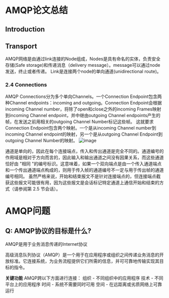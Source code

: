 # AMQP论文总结
## Introduction
## Transport
AMQP网络是由通过link连接的Node组成，Nodes是具有命名的实体，负责安全存储(Safe storage)和传递消息（delivery message）。message可以通过node发送，终止或者传递。
Link是连接两个node的单向通道(unidirectional route)。

### 2.4 Connections
AMQP Connections分为多个单向Channels。一个Connection Endpoint包含两种Channel endpoints：incoming and outgoing。Connection Endpoint会根据incoming Channel number，将除了open和close之外的incoming Frames映射到incoming Channel endpoint，并中继由outgoing Channel endpoints产生的帧，在发送之前用相关的outgoing Channel Number标记这些帧。
这就要求Connection Endpoint包含两个映射。一个是从incoming Channel number到incoming Channel endpoint的映射，另一个是从outgoing Channel Endpoint到outgoing Channel Number的映射。
![image](https://github.com/zhan81776075/The-Journey-of-a-Software-Engineer/assets/39268323/444fd451-1647-46c0-95f6-93bcc7c9a5d2)


通道是单向的，因此在每个连接端点，传入和传出通道是完全不同的。通道编号的作用域是相对于方向而言的，因此输入和输出通道之间没有因果关系，而这些通道恰好由 "相同 "的编号标识。这意味着，如果一个双向端点是由一个传入通道端点和一个传出通道端点构成的，则用于传入帧的通道编号不一定与用于传出帧的通道编号相同。
虽然严格来说，开始和结束报文不是针对连接端点的，但连接端点截获这些报文可能很有用，因为这些报文是会话标记特定通道上通信开始和结束的方式（请参阅第 2.5 节会话）。

# AMQP问题
## Q: AMQP协议的目标是什么?
AMQP是用于业务消息传递的Internet协议

高级消息队列协议（AMQP）是一个用于在应用程序或组织之间传递业务消息的开放标准。它连接系统，为业务流程提供它们所需的信息，并可可靠地传输实现其目标的指令。

**关键功能**
AMQP跨以下方面进行连接：
组织 - 不同组织中的应用程序
技术 - 不同平台上的应用程序
时间 - 系统不需要同时可用
空间 - 在远距离或劣质网络上可靠运行
